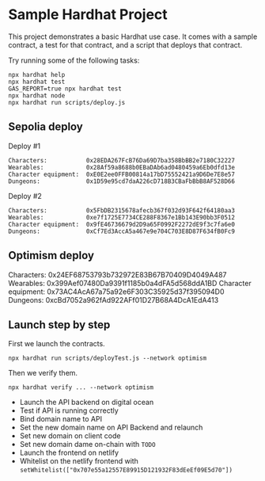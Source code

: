 # Sample Hardhat Project

This project demonstrates a basic Hardhat use case. It comes with a sample contract, a test for that contract, and a script that deploys that contract.

Try running some of the following tasks:

```shell
npx hardhat help
npx hardhat test
GAS_REPORT=true npx hardhat test
npx hardhat node
npx hardhat run scripts/deploy.js
```

## Sepolia deploy

Deploy #1
```
Characters:           0x28EDA267FcB76Da69D7ba358BbBB2e7180C32227
Wearables:            0x28Af59a8688b0EBaDAb6ad0480459a6Eb0dfd13e
Character equipment:  0xE0E2ee0FFB00814a17bD75552421a9D6De7E8e57
Dungeons:             0x1D59e95cd7daA226cD718B3CBaFbBbB8AF528D66
```

Deploy #2
```
Characters:           0x5FbDB2315678afecb367f032d93F642f64180aa3
Wearables:            0xe7f1725E7734CE288F8367e1Bb143E90bb3F0512
Character equipment:  0x9fE46736679d2D9a65F0992F2272dE9f3c7fa6e0
Dungeons:             0xCf7Ed3AccA5a467e9e704C703E8D87F634fB0Fc9
```

## Optimism deploy
Characters:           0x24EF68753793b732972E83B67B70409D4049A487
Wearables:            0x399Aef07480Da9391f1185b0a4dFA5d568ddA1BD
Character equipment:  0x73AC4AcA67a75a92e6F303C35925d37f395094D0
Dungeons:             0xcBd7052a962fAd922AFf01D27B68A4DcA1EdA413

## Launch step by step

First we launch the contracts.

```
npx hardhat run scripts/deployTest.js --network optimism
```

Then we verify them.

```
npx hardhat verify ... --network optimism
```

* Launch the API backend on digital ocean
* Test if API is running correctly
* Bind domain name to API
* Set the new domain name on API Backend and relaunch 
* Set new domain on client code
* Set new domain dame on-chain with `TODO`
* Launch the frontend on netlify
* Whitelist on the netlify frontend with `setWhitelist(["0x707e55a12557E89915D121932F83dEeEf09E5d70"])`